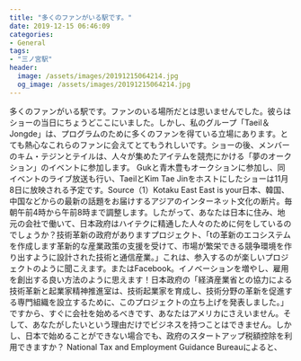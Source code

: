 ```yaml
---
title: "多くのファンがいる駅です。"
date: 2019-12-15 06:46:09
categories:
- General
tags:
- "三ノ宮駅"
header:
  image: /assets/images/20191215064214.jpg
  og_image: /assets/images/20191215064214.jpg
---
```


多くのファンがいる駅です。ファンのいる場所だとは思いませんでした。彼らはショーの当日にちょうどここにいました。しかし、私のグループ「Taeil＆Jongde」は、プログラムのために多くのファンを得ている立場にあります。とても熱心なこれらのファンに会えてとてもうれしいです。ショーの後、メンバーのキム・テジンとテイルは、人々が集めたアイテムを競売にかける「夢のオークション」のイベントに参加します。 Gukと青木豊もオークションに参加し、同イベントのライブ放送も行い、TaeilとKim Tae Jinをホストにしたショーは11月8日に放映される予定です。Source（1）Kotaku East East is your日本、韓国、中国などからの最新の話題をお届けするアジアのインターネット文化の断片。毎朝午前4時から午前8時まで調整します。したがって、あなたは日本に住み、地元の会社で働いて、日本政府はハイテクに精通した人々のために何をしているのでしょうか？技術革新の政府がありますプロジェクト、「tの革新のエコシステムを作成します革新的な産業政策の支援を受けて、市場が繁栄できる競争環境を作り出すように設計された技術と通信産業。」これは、参入するのが楽しいプロジェクトのように聞こえます。またはFacebook。イノベーションを増やし、雇用を創出する良い方法のように思えます！日本政府の「経済産業省との協力による技術革新と起業家精神推進室は、技術起業家を育成し、技術分野の革新を促進する専門組織を設立するために、このプロジェクトの立ち上げを発表しました。」ですから、すぐに会社を始めるべきです、あなたはアメリカにさえいません。そして、あなたがしたいという理由だけでビジネスを持つことはできません。しかし、日本で始めることができない場合でも、政府のスタートアップ税額控除を利用できますか？ National Tax and Employment Guidance Bureauによると、
